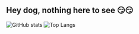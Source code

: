 ## Hey dog, nothing here to see 😏😏
![GitHub stats](https://github-readme-stats.vercel.app/api?username=fukemy&show_icons=true&theme=ambient_gradient)
![Top Langs](https://github-readme-stats.vercel.app/api/top-langs/?username=fukemy&layout=compact)

